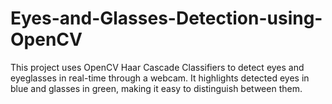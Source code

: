 # Eyes-and-Glasses-Detection-using-OpenCV
This project uses OpenCV Haar Cascade Classifiers to detect eyes and eyeglasses in real-time through a webcam.   It highlights detected eyes in blue and glasses in green, making it easy to distinguish between them.
